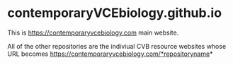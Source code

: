 # contemporaryVCEbiology.github.io
This is https://contemporaryvcebiology.com main website.

All of the other repositories are the indiviual CVB resource websites whose URL becomes https://contemporaryvcebiology.com/*repositoryname*
